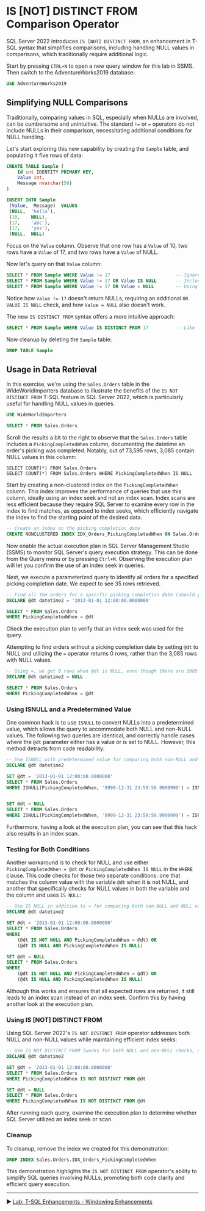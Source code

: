 ﻿# IS [NOT] DISTINCT FROM Comparison Operator

SQL Server 2022 introduces `IS [NOT] DISTINCT FROM`, an enhancement in T-SQL syntax that simplifies comparisons, including handling NULL values in comparisons, which traditionally require additional logic.

Start by pressing `CTRL+N` to open a new query window for this lab in SSMS. Then switch to the AdventureWorks2019 database:

```sql
USE AdventureWorks2019
```

## Simplifying NULL Comparisons

Traditionally, comparing values in SQL, especially when NULLs are involved, can be cumbersome and unintuitive. The standard `!=` or `=` operators do not include NULLs in their comparison, necessitating additional conditions for NULL handling.

Let's start exploring this new capability by creating the `Sample` table, and populating it five rows of data:

```sql
CREATE TABLE Sample (
    Id int IDENTITY PRIMARY KEY,
    Value int,
    Message nvarchar(50)
)

INSERT INTO Sample
 (Value,  Message)  VALUES
 (NULL,  'hello'),
 (10,    NULL),
 (17,    'abc'),
 (17,    'yes'),
 (NULL,  NULL)
```

Focus on the `Value` column. Observe that one row has a `Value` of 10, two rows have a `Value` of 17, and two rows have a `Value` of NULL.

Now let's query on that `Value` column:

```sql
SELECT * FROM Sample WHERE Value != 17                        -- Ignores NULLs
SELECT * FROM Sample WHERE Value != 17 OR Value IS NULL       -- Includes NULLs but requires additional condition
SELECT * FROM Sample WHERE Value != 17 OR Value = NULL        -- Using = with NULL doesn't work
```

Notice how `Value != 17` doesn't return NULLs, requiring an additional `OR VALUE IS NULL` check, and how `Value = NULL` also doesn't work.

The new `IS DISTINCT FROM` syntax offers a more intuitive approach:

```sql
SELECT * FROM Sample WHERE Value IS DISTINCT FROM 17          -- Like != but includes NULLs
```

Now cleanup by deleting the `Sample` table:

```sql
DROP TABLE Sample
```


## Usage in Data Retrieval

In this exercise, we're using the `Sales.Orders` table in the WideWorldImporters database to illustrate the benefits of the `IS NOT DISTINCT FROM` T-SQL feature in SQL Server 2022, which is particularly useful for handling NULL values in queries.

```sql
USE WideWorldImporters

SELECT * FROM Sales.Orders
```

Scroll the results a bit to the right to observe that the `Sales.Orders` table includes a `PickingCompletedWhen` column, documenting the datetime an order's picking was completed. Notably, out of 73,595 rows, 3,085 contain NULL values in this column:

```
SELECT COUNT(*) FROM Sales.Orders
SELECT COUNT(*) FROM Sales.Orders WHERE PickingCompletedWhen IS NULL
```

Start by creating a non-clustered index on the `PickingCompletedWhen` column. This index improves the performance of queries that use this column, ideally using an index seek and not an index scan. Index scans are less efficient because they require SQL Server to examine every row in the index to find matches, as opposed to index seeks, which efficiently navigate the index to find the starting point of the desired data. 

```sql
-- Create an index on the picking completion date
CREATE NONCLUSTERED INDEX IDX_Orders_PickingCompletedWhen ON Sales.Orders (PickingCompletedWhen)
```

Now enable the actual execution plan in SQL Server Management Studio (SSMS) to monitor SQL Server's query execution strategy. This can be done from the Query menu or by pressing `Ctrl+M`. Observing the execution plan will let you confirm the use of an index seek in queries.

Next, we execute a parameterized query to identify all orders for a specified picking completion date. We expect to see 35 rows retrieved.

```sql
-- Find all the orders for a specific picking completion date (should yield 35 rows using an index seek)
DECLARE @dt datetime2 = '2013-01-01 12:00:00.0000000'

SELECT * FROM Sales.Orders
WHERE PickingCompletedWhen = @dt
```

Check the execution plan to verify that an index seek was used for the query.

Attempting to find orders without a picking completion date by setting `@dt` to NULL and utilizing the `=` operator returns 0 rows, rather than the 3,085 rows with NULL values.

```sql
-- Using =, we get 0 rows when @dt is NULL, even though there are 3085 rows with a NULL value
DECLARE @dt datetime2 = NULL

SELECT * FROM Sales.Orders
WHERE PickingCompletedWhen = @dt
```

### Using ISNULL and a Predetermined Value

One common hack is to use `ISNULL` to convert NULLs into a predetermined value, which allows the query to accommodate both NULL and non-NULL values. The following two queries are identical, and correctly handle cases where the `@dt` parameter either has a value or is set to NULL. However, this method detracts from code readability:

```sql
-- Use ISNULL with predetermined value for comparing both non-NULL and NULL values (works, but requires an index scan)
DECLARE @dt datetime2

SET @dt = '2013-01-01 12:00:00.0000000'
SELECT * FROM Sales.Orders
WHERE ISNULL(PickingCompletedWhen, '9999-12-31 23:59:59.9999999') = ISNULL(@dt, '9999-12-31 23:59:59.9999999')


SET @dt = NULL
SELECT * FROM Sales.Orders
WHERE ISNULL(PickingCompletedWhen, '9999-12-31 23:59:59.9999999') = ISNULL(@dt, '9999-12-31 23:59:59.9999999')
```

Furthermore, having a look at the execution plan, you can see that this hack also results in an index scan.

### Testing for Both Conditions

Another workaround is to check for NULL and use either `PickingCompletedWhen = @dt` or `PickingCompletedWhen IS NULL` in the `WHERE` clause. This code checks for those two separate conditions: one that matches the column value with the variable `@dt` when it is not NULL, and another that specifically checks for NULL values in both the variable and the column and uses `IS NULL`:

```sql
-- Use IS NULL in addition to = for comparing both non-NULL and NULL values (works, but requires an index scan)
DECLARE @dt datetime2

SET @dt = '2013-01-01 12:00:00.0000000'
SELECT * FROM Sales.Orders
WHERE
    (@dt IS NOT NULL AND PickingCompletedWhen = @dt) OR
    (@dt IS NULL AND PickingCompletedWhen IS NULL)

SET @dt = NULL
SELECT * FROM Sales.Orders
WHERE
    (@dt IS NOT NULL AND PickingCompletedWhen = @dt) OR
    (@dt IS NULL AND PickingCompletedWhen IS NULL)
```

 Although this works and ensures that all expected rows are returned, it still leads to an index scan instead of an index seek. Confirm this by having another look at the execution plan.

### Using IS [NOT] DISTINCT FROM

Using SQL Server 2022's `IS NOT DISTINCT FROM` operator addresses both NULL and non-NULL values while maintaining efficient index seeks:

```sql
-- Use IS NOT DISTINCT FROM (works for both NULL and non-NULL checks, using an index seek)
DECLARE @dt datetime2

SET @dt = '2013-01-01 12:00:00.0000000'
SELECT * FROM Sales.Orders
WHERE PickingCompletedWhen IS NOT DISTINCT FROM @dt

SET @dt = NULL
SELECT * FROM Sales.Orders
WHERE PickingCompletedWhen IS NOT DISTINCT FROM @dt
```

After running each query, examine the execution plan to determine whether SQL Server utilized an index seek or scan. 

### Cleanup

To cleanup, remove the index we created for this demonstration:

```sql
DROP INDEX Sales.Orders.IDX_Orders_PickingCompletedWhen
```

This demonstration highlights the `IS NOT DISTINCT FROM` operator's ability to simplify SQL queries involving NULLs, promoting both code clarity and efficient query execution.

___

▶ [Lab: T-SQL Enhancements - Windowing Enhancements](https://github.com/lennilobel/sql2022-workshop-hol/blob/main/HOL/1.%20T-SQL%20Enhancements/8.%20Windowing%20enhancements.md)